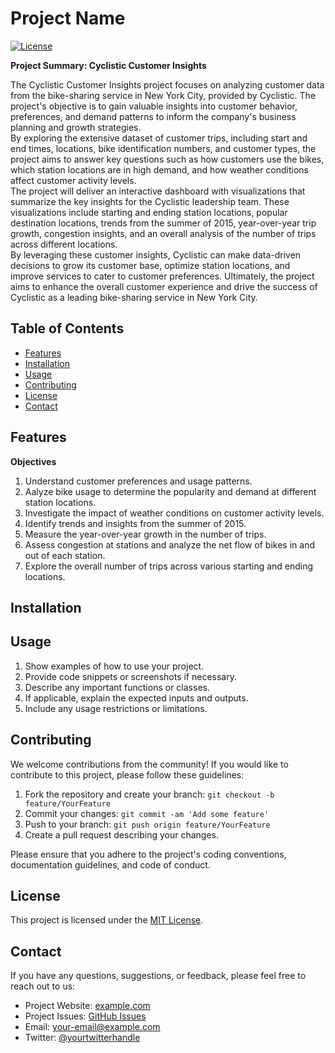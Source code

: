 # Project Name

[![License](https://img.shields.io/badge/License-MIT-blue.svg)](https://opensource.org/licenses/MIT)

**Project Summary: Cyclistic Customer Insights**

The Cyclistic Customer Insights project focuses on analyzing customer data from the bike-sharing service in New York City, provided by Cyclistic. The project's objective is to gain valuable insights into customer behavior, preferences, and demand patterns to inform the company's business planning and growth strategies.  
By exploring the extensive dataset of customer trips, including start and end times, locations, bike identification numbers, and customer types, the project aims to answer key questions such as how customers use the bikes, which station locations are in high demand, and how weather conditions affect customer activity levels.  
The project will deliver an interactive dashboard with visualizations that summarize the key insights for the Cyclistic leadership team. These visualizations include starting and ending station locations, popular destination locations, trends from the summer of 2015, year-over-year trip growth, congestion insights, and an overall analysis of the number of trips across different locations.  
By leveraging these customer insights, Cyclistic can make data-driven decisions to grow its customer base, optimize station locations, and improve services to cater to customer preferences. Ultimately, the project aims to enhance the overall customer experience and drive the success of Cyclistic as a leading bike-sharing service in New York City.


## Table of Contents

- [Features](#features)
- [Installation](#installation)
- [Usage](#usage)
- [Contributing](#contributing)
- [License](#license)
- [Contact](#contact)

## Features

**Objectives** 

1. Understand customer preferences and usage patterns.  
2. Aalyze bike usage to determine the popularity and demand at different station locations.  
3. Investigate the impact of weather conditions on customer activity levels.  
4. Identify trends and insights from the summer of 2015.  
5. Measure the year-over-year growth in the number of trips.  
6. Assess congestion at stations and analyze the net flow of bikes in and out of each station.  
7. Explore the overall number of trips across various starting and ending locations.  

## Installation



## Usage

1. Show examples of how to use your project.
2. Provide code snippets or screenshots if necessary.
3. Describe any important functions or classes.
4. If applicable, explain the expected inputs and outputs.
5. Include any usage restrictions or limitations.

## Contributing

We welcome contributions from the community! If you would like to contribute to this project, please follow these guidelines:

1. Fork the repository and create your branch: `git checkout -b feature/YourFeature`
2. Commit your changes: `git commit -am 'Add some feature'`
3. Push to your branch: `git push origin feature/YourFeature`
4. Create a pull request describing your changes.

Please ensure that you adhere to the project's coding conventions, documentation guidelines, and code of conduct.

## License

This project is licensed under the [MIT License](LICENSE).

## Contact

If you have any questions, suggestions, or feedback, please feel free to reach out to us:

- Project Website: [example.com](https://example.com)
- Project Issues: [GitHub Issues](https://github.com/yourusername/yourrepository/issues)
- Email: your-email@example.com
- Twitter: [@yourtwitterhandle](https://twitter.com/yourtwitterhandle)
